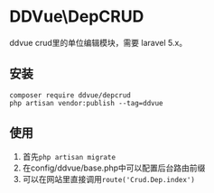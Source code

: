 # DDVue\DepCRUD
ddvue crud里的单位编辑模块，需要 laravel 5.x。

## 安装

```
composer require ddvue/depcrud
php artisan vendor:publish --tag=ddvue
```

## 使用

1. 首先`php artisan migrate`
2. 在config/ddvue/base.php中可以配置后台路由前缀
3. 可以在网站里直接调用`route('Crud.Dep.index')`

